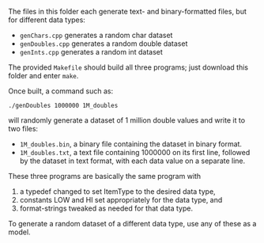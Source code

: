 The files in this folder each generate text- and binary-formatted files, but for different data types:
- `genChars.cpp` generates a random char dataset
- `genDoubles.cpp` generates a random double dataset
- `genInts.cpp` generates a random int dataset

The provided `Makefile` should build all three programs; just download this folder and enter `make`.

Once built, a command such as:

    ./genDoubles 1000000 1M_doubles

will randomly generate a dataset of 1 million double values and write it to two files:
- `1M_doubles.bin`, a binary file containing the dataset in binary format.
- `1M_doubles.txt`, a text file containing 1000000 on its first line, followed by the dataset in text format, with each data value on a separate line.

These three programs are basically the same program with 
1. a typedef changed to set ItemType to the desired data type, 
2. constants LOW and HI set appropriately for the data type, and
3. format-strings tweaked as needed for that data type.

To generate a random dataset of a different data type, use any of these as a model.
